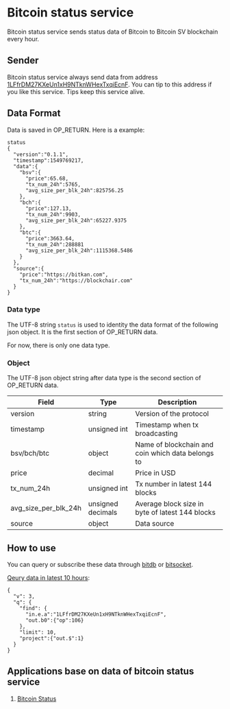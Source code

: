 # Bitcoin status service

Bitcoin status service sends status data of Bitcoin to Bitcoin SV blockchain every hour.

## Sender
Bitcoin status service always send data from address [1LFfrDM27KXeUn1xH9NTknWHexTxqiEcnF](https://bchsvexplorer.com/address/1LFfrDM27KXeUn1xH9NTknWHexTxqiEcnF).  You can tip to this address if you like this service. Tips keep this service alive.

## Data Format
Data is saved in OP_RETURN. Here is a example:
```
status
{
  "version":"0.1.1",
  "timestamp":1549769217,
  "data":{
    "bsv":{
      "price":65.68,
      "tx_num_24h":5765,
      "avg_size_per_blk_24h":825756.25
    },
    "bch":{
      "price":127.13,
      "tx_num_24h":9903,
      "avg_size_per_blk_24h":65227.9375
    },
    "btc":{
      "price":3663.64,
      "tx_num_24h":288881
      "avg_size_per_blk_24h":1115368.5486
    }
  },
  "source":{
    "price":"https://bitkan.com",
    "tx_num_24h":"https://blockchair.com"
  }
}
```
### Data type
The UTF-8 string `status` is used to identity the data format of the following json object. It is the first section of OP_RETURN data.

For now, there is only one data type.

### Object
The UTF-8 json object string after data type is the second section of OP_RETURN data.

| Field | Type | Description |
| --- | --- | --- |
| version | string | Version of the protocol |
| timestamp | unsigned int | Timestamp when tx broadcasting |
| bsv/bch/btc | object | Name of blockchain and coin which data belongs to |
| price | decimal | Price in USD |
| tx_num_24h | unsigned int | Tx number in latest 144 blocks |
| avg_size_per_blk_24h | unsigned decimals | Average block size in byte of latest 144 blocks |
| source | object | Data source |

## How to use
You can query or subscribe these data through [bitdb](https://bitdb.network/) or [bitsocket](https://bitsocket.network/).

[Qeury data in latest 10 hours](https://genesis.bitdb.network/query/1FnauZ9aUH2Bex6JzdcV4eNX7oLSSEbxtN/ewogICJ2IjogMywKICAicSI6IHsKICAgICJmaW5kIjogewogICAgICAiaW4uZS5hIjoiMUxGZnJETTI3S1hlVW4xeEg5TlRrbldIZXhUeHFpRWNuRiIsCiAgICAgICJvdXQuYjAiOnsib3AiOjEwNn0KICAgIH0sCiAgICAibGltaXQiOiAxMCwKICAgICJwcm9qZWN0Ijp7Im91dC4kIjoxfQogIH0KfQ==):
```
{
  "v": 3,
  "q": {
    "find": {
      "in.e.a":"1LFfrDM27KXeUn1xH9NTknWHexTxqiEcnF",
      "out.b0":{"op":106}
    },
    "limit": 10,
    "project":{"out.$":1}
  }
}
```
## Applications base on data of bitcoin status service
1. [Bitcoin Status](https://bico.media/17831482d2ccf2aaa71c26efbe14a17d3c9b7cac7956119df16e95903ee767b4.html)

